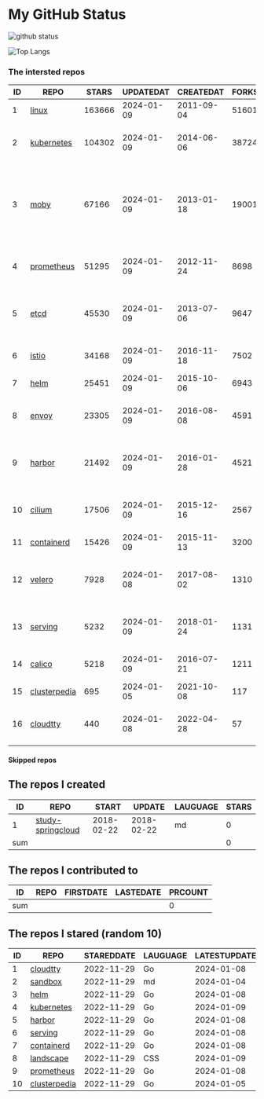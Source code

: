 # My GitHub Status

<img src="https://github-readme-stats-1.yihong0618.vercel.app/api?username=daoqingniu&show_icons=true&&&hide_title=true&count_private=true" alt="github status" />

![Top Langs](https://github-readme-stats-1.yihong0618.vercel.app/api/top-langs/?username=daoqingniu&layout=compact)

<!--START_SECTION:github_repos-->
### The intersted repos
| ID |                              REPO                               | STARS  | UPDATEDAT  | CREATEDAT  | FORKSCOUNT |                                                DESCRIPTIONS                                                |
|----|-----------------------------------------------------------------|--------|------------|------------|------------|------------------------------------------------------------------------------------------------------------|
|  1 | [linux](https://github.com/torvalds/linux)                      | 163666 | 2024-01-09 | 2011-09-04 |      51601 | Linux kernel source tree                                                                                   |
|  2 | [kubernetes](https://github.com/kubernetes/kubernetes)          | 104302 | 2024-01-09 | 2014-06-06 |      38724 | Production-Grade Container Scheduling and Management                                                       |
|  3 | [moby](https://github.com/moby/moby)                            |  67166 | 2024-01-09 | 2013-01-18 |      19001 | The Moby Project - a collaborative project for the container ecosystem to assemble container-based systems |
|  4 | [prometheus](https://github.com/prometheus/prometheus)          |  51295 | 2024-01-09 | 2012-11-24 |       8698 | The Prometheus monitoring system and time series database.                                                 |
|  5 | [etcd](https://github.com/etcd-io/etcd)                         |  45530 | 2024-01-09 | 2013-07-06 |       9647 | Distributed reliable key-value store for the most critical data of a distributed system                    |
|  6 | [istio](https://github.com/istio/istio)                         |  34168 | 2024-01-09 | 2016-11-18 |       7502 | Connect, secure, control, and observe services.                                                            |
|  7 | [helm](https://github.com/helm/helm)                            |  25451 | 2024-01-09 | 2015-10-06 |       6943 | The Kubernetes Package Manager                                                                             |
|  8 | [envoy](https://github.com/envoyproxy/envoy)                    |  23305 | 2024-01-09 | 2016-08-08 |       4591 | Cloud-native high-performance edge/middle/service proxy                                                    |
|  9 | [harbor](https://github.com/goharbor/harbor)                    |  21492 | 2024-01-09 | 2016-01-28 |       4521 | An open source trusted cloud native registry project that stores, signs, and scans content.                |
| 10 | [cilium](https://github.com/cilium/cilium)                      |  17506 | 2024-01-09 | 2015-12-16 |       2567 | eBPF-based Networking, Security, and Observability                                                         |
| 11 | [containerd](https://github.com/containerd/containerd)          |  15426 | 2024-01-09 | 2015-11-13 |       3200 | An open and reliable container runtime                                                                     |
| 12 | [velero](https://github.com/vmware-tanzu/velero)                |   7928 | 2024-01-08 | 2017-08-02 |       1310 | Backup and migrate Kubernetes applications and their persistent volumes                                    |
| 13 | [serving](https://github.com/knative/serving)                   |   5232 | 2024-01-09 | 2018-01-24 |       1131 | Kubernetes-based, scale-to-zero, request-driven compute                                                    |
| 14 | [calico](https://github.com/projectcalico/calico)               |   5218 | 2024-01-09 | 2016-07-21 |       1211 | Cloud native networking and network security                                                               |
| 15 | [clusterpedia](https://github.com/clusterpedia-io/clusterpedia) |    695 | 2024-01-05 | 2021-10-08 |        117 | The Encyclopedia of Kubernetes clusters                                                                    |
| 16 | [cloudtty](https://github.com/cloudtty/cloudtty)                |    440 | 2024-01-08 | 2022-04-28 |         57 | A Friendly Kubernetes CloudShell (Web Terminal) !                                                          |



#### Skipped repos
<!--END_SECTION:github_repos-->

<!--START_SECTION:my_github-->
## The repos I created
| ID  |                                 REPO                                 |   START    |   UPDATE   | LAUGUAGE | STARS |
|-----|----------------------------------------------------------------------|------------|------------|----------|-------|
|   1 | [study-springcloud](https://github.com/daoqingniu/study-springcloud) | 2018-02-22 | 2018-02-22 | md       |     0 |
| sum |                                                                      |            |            |          |     0 |

## The repos I contributed to
| ID  | REPO | FIRSTDATE | LASTEDATE | PRCOUNT |
|-----|------|-----------|-----------|---------|
| sum |      |           |           |       0 |

## The repos I stared (random 10)
| ID |                              REPO                               | STAREDDATE | LAUGUAGE | LATESTUPDATE |
|----|-----------------------------------------------------------------|------------|----------|--------------|
|  1 | [cloudtty](https://github.com/cloudtty/cloudtty)                | 2022-11-29 | Go       | 2024-01-08   |
|  2 | [sandbox](https://github.com/cncf/sandbox)                      | 2022-11-29 | md       | 2024-01-04   |
|  3 | [helm](https://github.com/helm/helm)                            | 2022-11-29 | Go       | 2024-01-08   |
|  4 | [kubernetes](https://github.com/kubernetes/kubernetes)          | 2022-11-29 | Go       | 2024-01-09   |
|  5 | [harbor](https://github.com/goharbor/harbor)                    | 2022-11-29 | Go       | 2024-01-08   |
|  6 | [serving](https://github.com/knative/serving)                   | 2022-11-29 | Go       | 2024-01-08   |
|  7 | [containerd](https://github.com/containerd/containerd)          | 2022-11-29 | Go       | 2024-01-08   |
|  8 | [landscape](https://github.com/cncf/landscape)                  | 2022-11-29 | CSS      | 2024-01-09   |
|  9 | [prometheus](https://github.com/prometheus/prometheus)          | 2022-11-29 | Go       | 2024-01-08   |
| 10 | [clusterpedia](https://github.com/clusterpedia-io/clusterpedia) | 2022-11-29 | Go       | 2024-01-05   |

<!--END_SECTION:my_github-->
